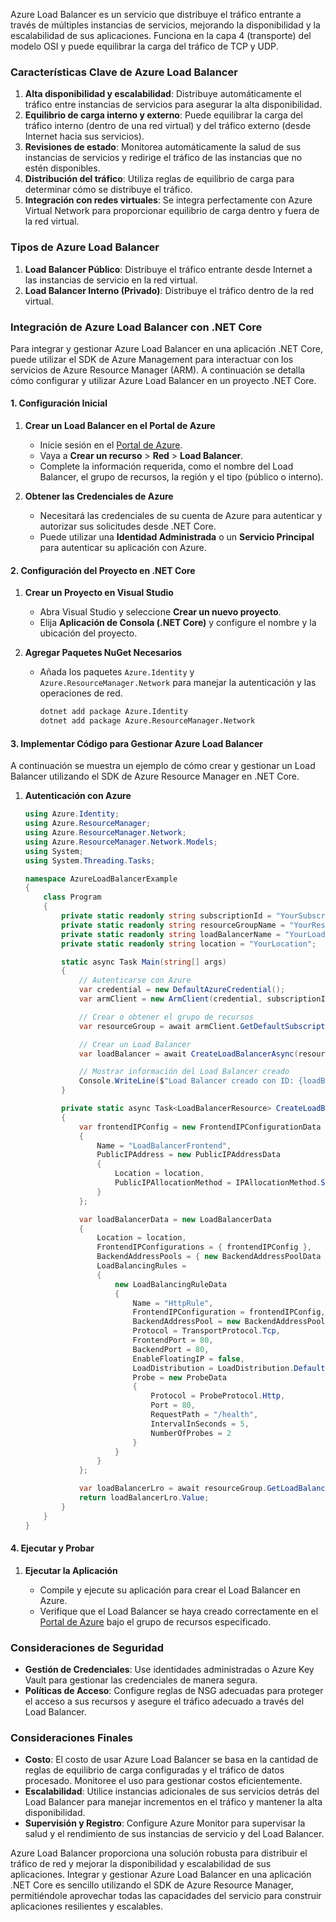 Azure Load Balancer es un servicio que distribuye el tráfico entrante a través de múltiples instancias de servicios, mejorando la disponibilidad y la escalabilidad de sus aplicaciones. Funciona en la capa 4 (transporte) del modelo OSI y puede equilibrar la carga del tráfico de TCP y UDP.

### Características Clave de Azure Load Balancer

1. **Alta disponibilidad y escalabilidad**: Distribuye automáticamente el tráfico entre instancias de servicios para asegurar la alta disponibilidad.
2. **Equilibrio de carga interno y externo**: Puede equilibrar la carga del tráfico interno (dentro de una red virtual) y del tráfico externo (desde Internet hacia sus servicios).
3. **Revisiones de estado**: Monitorea automáticamente la salud de sus instancias de servicios y redirige el tráfico de las instancias que no estén disponibles.
4. **Distribución del tráfico**: Utiliza reglas de equilibrio de carga para determinar cómo se distribuye el tráfico.
5. **Integración con redes virtuales**: Se integra perfectamente con Azure Virtual Network para proporcionar equilibrio de carga dentro y fuera de la red virtual.

### Tipos de Azure Load Balancer

1. **Load Balancer Público**: Distribuye el tráfico entrante desde Internet a las instancias de servicio en la red virtual.
2. **Load Balancer Interno (Privado)**: Distribuye el tráfico dentro de la red virtual.

### Integración de Azure Load Balancer con .NET Core

Para integrar y gestionar Azure Load Balancer en una aplicación .NET Core, puede utilizar el SDK de Azure Management para interactuar con los servicios de Azure Resource Manager (ARM). A continuación se detalla cómo configurar y utilizar Azure Load Balancer en un proyecto .NET Core.

#### 1. Configuración Inicial

1. **Crear un Load Balancer en el Portal de Azure**

   - Inicie sesión en el [Portal de Azure](https://portal.azure.com/).
   - Vaya a **Crear un recurso** > **Red** > **Load Balancer**.
   - Complete la información requerida, como el nombre del Load Balancer, el grupo de recursos, la región y el tipo (público o interno).

2. **Obtener las Credenciales de Azure**

   - Necesitará las credenciales de su cuenta de Azure para autenticar y autorizar sus solicitudes desde .NET Core.
   - Puede utilizar una **Identidad Administrada** o un **Servicio Principal** para autenticar su aplicación con Azure.

#### 2. Configuración del Proyecto en .NET Core

1. **Crear un Proyecto en Visual Studio**

   - Abra Visual Studio y seleccione **Crear un nuevo proyecto**.
   - Elija **Aplicación de Consola (.NET Core)** y configure el nombre y la ubicación del proyecto.

2. **Agregar Paquetes NuGet Necesarios**

   - Añada los paquetes `Azure.Identity` y `Azure.ResourceManager.Network` para manejar la autenticación y las operaciones de red.

     ```bash
     dotnet add package Azure.Identity
     dotnet add package Azure.ResourceManager.Network
     ```

#### 3. Implementar Código para Gestionar Azure Load Balancer

A continuación se muestra un ejemplo de cómo crear y gestionar un Load Balancer utilizando el SDK de Azure Resource Manager en .NET Core.

1. **Autenticación con Azure**

   ```csharp
   using Azure.Identity;
   using Azure.ResourceManager;
   using Azure.ResourceManager.Network;
   using Azure.ResourceManager.Network.Models;
   using System;
   using System.Threading.Tasks;

   namespace AzureLoadBalancerExample
   {
       class Program
       {
           private static readonly string subscriptionId = "YourSubscriptionId";
           private static readonly string resourceGroupName = "YourResourceGroupName";
           private static readonly string loadBalancerName = "YourLoadBalancerName";
           private static readonly string location = "YourLocation";

           static async Task Main(string[] args)
           {
               // Autenticarse con Azure
               var credential = new DefaultAzureCredential();
               var armClient = new ArmClient(credential, subscriptionId);

               // Crear o obtener el grupo de recursos
               var resourceGroup = await armClient.GetDefaultSubscriptionAsync().Result.GetResourceGroups().GetAsync(resourceGroupName);

               // Crear un Load Balancer
               var loadBalancer = await CreateLoadBalancerAsync(resourceGroup.Value);

               // Mostrar información del Load Balancer creado
               Console.WriteLine($"Load Balancer creado con ID: {loadBalancer.Id}");
           }

           private static async Task<LoadBalancerResource> CreateLoadBalancerAsync(ResourceGroupResource resourceGroup)
           {
               var frontendIPConfig = new FrontendIPConfigurationData
               {
                   Name = "LoadBalancerFrontend",
                   PublicIPAddress = new PublicIPAddressData
                   {
                       Location = location,
                       PublicIPAllocationMethod = IPAllocationMethod.Static
                   }
               };

               var loadBalancerData = new LoadBalancerData
               {
                   Location = location,
                   FrontendIPConfigurations = { frontendIPConfig },
                   BackendAddressPools = { new BackendAddressPoolData { Name = "BackendPool" } },
                   LoadBalancingRules = 
                   {
                       new LoadBalancingRuleData
                       {
                           Name = "HttpRule",
                           FrontendIPConfiguration = frontendIPConfig,
                           BackendAddressPool = new BackendAddressPoolData { Name = "BackendPool" },
                           Protocol = TransportProtocol.Tcp,
                           FrontendPort = 80,
                           BackendPort = 80,
                           EnableFloatingIP = false,
                           LoadDistribution = LoadDistribution.Default,
                           Probe = new ProbeData
                           {
                               Protocol = ProbeProtocol.Http,
                               Port = 80,
                               RequestPath = "/health",
                               IntervalInSeconds = 5,
                               NumberOfProbes = 2
                           }
                       }
                   }
               };

               var loadBalancerLro = await resourceGroup.GetLoadBalancers().CreateOrUpdateAsync(WaitUntil.Completed, loadBalancerName, loadBalancerData);
               return loadBalancerLro.Value;
           }
       }
   }
   ```

#### 4. Ejecutar y Probar

1. **Ejecutar la Aplicación**

   - Compile y ejecute su aplicación para crear el Load Balancer en Azure.
   - Verifique que el Load Balancer se haya creado correctamente en el [Portal de Azure](https://portal.azure.com/) bajo el grupo de recursos especificado.

### Consideraciones de Seguridad

- **Gestión de Credenciales**: Use identidades administradas o Azure Key Vault para gestionar las credenciales de manera segura.
- **Políticas de Acceso**: Configure reglas de NSG adecuadas para proteger el acceso a sus recursos y asegure el tráfico adecuado a través del Load Balancer.

### Consideraciones Finales

- **Costo**: El costo de usar Azure Load Balancer se basa en la cantidad de reglas de equilibrio de carga configuradas y el tráfico de datos procesado. Monitoree el uso para gestionar costos eficientemente.
- **Escalabilidad**: Utilice instancias adicionales de sus servicios detrás del Load Balancer para manejar incrementos en el tráfico y mantener la alta disponibilidad.
- **Supervisión y Registro**: Configure Azure Monitor para supervisar la salud y el rendimiento de sus instancias de servicio y del Load Balancer.

Azure Load Balancer proporciona una solución robusta para distribuir el tráfico de red y mejorar la disponibilidad y escalabilidad de sus aplicaciones. Integrar y gestionar Azure Load Balancer en una aplicación .NET Core es sencillo utilizando el SDK de Azure Resource Manager, permitiéndole aprovechar todas las capacidades del servicio para construir aplicaciones resilientes y escalables.